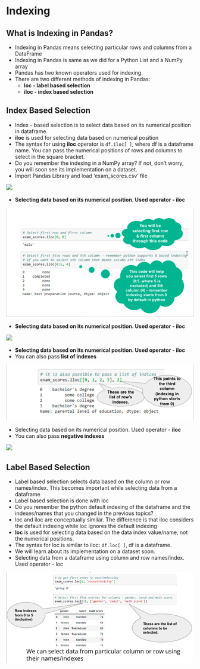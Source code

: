 # Indexing

## What is Indexing in Pandas?

* Indexing in Pandas means selecting particular rows and columns from a DataFrame&#x20;
* Indexing in Pandas is same as we did for a Python List and a NumPy array&#x20;
* Pandas has two known operators used for indexing.&#x20;
* There are two different methods of indexing in Pandas:
  * **loc - label based selection**
  * **iloc - index based selection**

## Index Based Selection

* Index - based selection is to select data based on its numerical position in dataframe. &#x20;
* **iloc** is used for selecting data based on numerical position&#x20;
* The syntax for using **iloc** operator is `df.iloc[ ]`, where df is a dataframe name. You can pass the numerical positions of rows and columns to select in the square bracket.&#x20;
* Do you remember the indexing in a NumPy array? If not, don’t worry, you will soon see its implementation on a dataset.&#x20;
* Import Pandas Library and load ‘exam\_scores.csv’ file

![](https://lh5.googleusercontent.com/4dCqek\_\_DOPxROW7RZwChJvhiR0DvbMU6gxWZG7ZCavlIwWA8frOXPLcIDFY\_FPEQ\_B3YPctn\_v\_-kDVGHm\_B4IpJDpwLFiF5Irqzo2WEI8yFedZFZtS1PwWIAQsCHL\_qFGTYw0kfw8=s0)

* **Selecting data based on its numerical position. Used operator - iloc**

![](<../.gitbook/assets/image (1) (1).png>)

* **Selecting data based on its numerical position. Used operator - iloc**

![](https://lh5.googleusercontent.com/nLa56yAfpy7qYDyqiqKxeIa3r0hFvOHr-2ZShpPG2qeVWjiBu2WH-2lG7rkKeEhE7zAQS7RJAjY-5nKXm9YAbBuUcDUpksZr3qtMMRV1C6ykhP\_LARkhz6wBP463lzfQV5rm-r3mTkA=s0)

* **Selecting data based on its numerical position. Used operator - iloc**&#x20;
* You can also pass **list of indexes**

![](<../.gitbook/assets/image (2).png>)

* Selecting data based on its numerical position. Used operator - **iloc**&#x20;
* You can also pass **negative indexes**

![](<../.gitbook/assets/image (9).png>)

## Label Based Selection

* Label based selection selects data based on the column or row names/index. This becomes important while selecting data from a dataframe&#x20;
* Label based selection is done with loc&#x20;
* Do you remember the python default indexing of the dataframe and the indexes/names that you changed in the previous topics?&#x20;
* loc and iloc are conceptually similar. The difference is that iloc considers the default indexing while loc ignores the default indexing&#x20;
* **loc** is used for selecting data based on the data index value/name, not the numerical positions. &#x20;
* The syntax for loc is similar to iloc: `df.loc[ ]`, df is a dataframe.&#x20;
* We will learn about its implementation on a dataset soon.&#x20;
* Selecting data from a dataframe using column and row names/index. Used operator - loc

![](<../.gitbook/assets/Screen Shot 2021-11-03 at 8.22.02 PM.png>)
